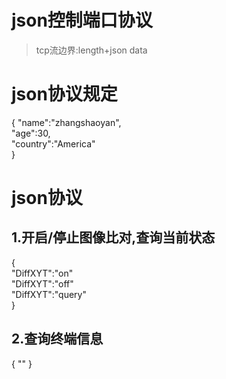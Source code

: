 ﻿# json控制端口协议
>tcp流边界:length+json data
# json协议规定
{
	"name":"zhangshaoyan",   
	"age":30,  
	"country":"America"  
}  
# json协议
## 1.开启/停止图像比对,查询当前状态
{  
	"DiffXYT":"on"  
	"DiffXYT":"off"  
	"DiffXYT":"query"  
}    
## 2.查询终端信息 
{
	""
}